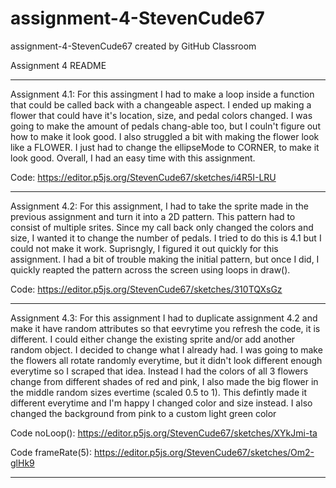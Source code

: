 # assignment-4-StevenCude67
assignment-4-StevenCude67 created by GitHub Classroom

Assignment 4 README

-----------------------------------------------------------------------------------------------------------
Assignment 4.1: For this assingment I had to make a loop inside a function that could be called back 
with a changeable aspect. I ended up making a flower that could have it's location, size, and pedal 
colors changed. I was going to make the amount of pedals chang-able too, but I couln't figure out how to 
make it look good. I also struggled a bit with making the flower look like a FLOWER. I just had to change 
the ellipseMode to CORNER, to make it look good. Overall, I had an easy time with this assignment.

Code: https://editor.p5js.org/StevenCude67/sketches/i4R5I-LRU

-----------------------------------------------------------------------------------------------------------
Assignment 4.2: For this assignment, I had to take the sprite made in the previous assignment and turn
it into a 2D pattern. This pattern had to consist of multiple srites. Since my call back only changed 
the colors and size, I wanted it to change the number of pedals. I tried to do this is 4.1 but I could
not make it work. Suprisngly, I figured it out quickly for this assignment. I had a bit of trouble making
the initial pattern, but once I did, I quickly reapted the pattern across the screen using loops in draw().

Code: https://editor.p5js.org/StevenCude67/sketches/310TQXsGz

-----------------------------------------------------------------------------------------------------------
Assignment 4.3: For this assignment I had to duplicate assignment 4.2 and make it have random attributes 
so that eevrytime you refresh the code, it is different. I could either change the existing sprite and/or
add another random object. I decided to change what I already had. I was going to make the flowers all
rotate randomly everytime, but it didn't look different enough everytime so I scraped that idea. Instead
I had the colors of all 3 flowers change from different shades of red and pink, I also made the big flower
in the middle random sizes evertime (scaled 0.5 to 1). This defintly made it different everytime and I'm 
happy I changed color and size instead. I also changed the background from pink to a custom light green color

Code noLoop(): https://editor.p5js.org/StevenCude67/sketches/XYkJmi-ta

Code frameRate(5): https://editor.p5js.org/StevenCude67/sketches/Om2-glHk9

-----------------------------------------------------------------------------------------------------------
